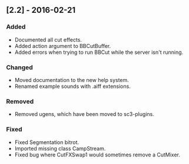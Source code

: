 ## [2.2] - 2016-02-21

### Added
- Documented all cut effects.
- Added action argument to BBCutBuffer.
- Added errors when trying to run BBCut while the server isn't running.

### Changed
- Moved documentation to the new help system.
- Renamed example sounds with .aiff extensions.

### Removed
- Removed ugens, which have been moved to sc3-plugins.

### Fixed
- Fixed Segmentation bitrot.
- Imported missing class CampStream.
- Fixed bug where CutFXSwap1 would sometimes remove a CutMixer.
